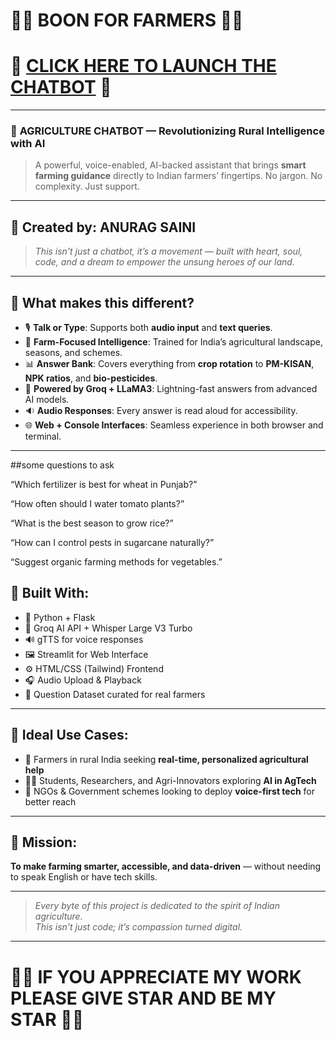 # 🌟🌾 **BOON FOR FARMERS** 🌾🌟  
# 🚀 [CLICK HERE TO LAUNCH THE CHATBOT](https://agriculture-chatbot-hydqjafiydwvcwfwsssxqg.streamlit.app/) 🚀

---

### 💬 **AGRICULTURE CHATBOT — Revolutionizing Rural Intelligence with AI**  
> A powerful, voice-enabled, AI-backed assistant that brings **smart farming guidance** directly to Indian farmers’ fingertips. No jargon. No complexity. Just support.

---

## 👑 **Created by**: **ANURAG SAINI**  
> _This isn’t just a chatbot, it’s a movement — built with heart, soul, code, and a dream to empower the unsung heroes of our land._

---

## 🌟 What makes this different?

- 🎙️ **Talk or Type**: Supports both **audio input** and **text queries**.
- 🌱 **Farm-Focused Intelligence**: Trained for India’s agricultural landscape, seasons, and schemes.
- 📊 **Answer Bank**: Covers everything from **crop rotation** to **PM-KISAN**, **NPK ratios**, and **bio-pesticides**.
- 🧠 **Powered by Groq + LLaMA3**: Lightning-fast answers from advanced AI models.
- 🔉 **Audio Responses**: Every answer is read aloud for accessibility.
- 🌐 **Web + Console Interfaces**: Seamless experience in both browser and terminal.

---
##some questions to ask


“Which fertilizer is best for wheat in Punjab?”

“How often should I water tomato plants?”

“What is the best season to grow rice?”

“How can I control pests in sugarcane naturally?”

“Suggest organic farming methods for vegetables.”
## 🔧 Built With:
- 🐍 Python + Flask
- 🧠 Groq AI API + Whisper Large V3 Turbo
- 🔊 gTTS for voice responses
- 🖼️ Streamlit for Web Interface
- ⚙️ HTML/CSS (Tailwind) Frontend
- 🎧 Audio Upload & Playback
- 📂 Question Dataset curated for real farmers

---

## 🧭 Ideal Use Cases:
- 🚜 Farmers in rural India seeking **real-time, personalized agricultural help**
- 👨‍🌾 Students, Researchers, and Agri-Innovators exploring **AI in AgTech**
- 🏢 NGOs & Government schemes looking to deploy **voice-first tech** for better reach

---

## 🎯 Mission:
**To make farming smarter, accessible, and data-driven** — without needing to speak English or have tech skills.

---

> _Every byte of this project is dedicated to the spirit of Indian agriculture._  
> _This isn’t just code; it’s compassion turned digital._

---

# 💖🌟 **IF YOU APPRECIATE MY WORK PLEASE GIVE STAR AND BE MY STAR** 🌟💖
